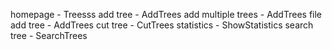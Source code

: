 homepage 			- Treesss
add tree 			- AddTrees
add multiple trees 	- AddTrees 
file add tree 		- AddTrees
cut tree 			- CutTrees
statistics 			- ShowStatistics
search tree 		- SearchTrees
